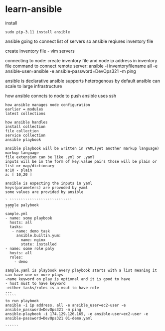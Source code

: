 # learn-ansible

install
``````
sudo pip-3.11 install ansible

`````````

ansible going to connect list of servers so ansible reqiures inventory file


create inventory file  - vim servers


connecting to node: create inventory file and node ip address in inventory file
command to connect remote server: ansible -i inventoryfilename all -e ansible-user=ansible -e ansible-password=DevOps321 -m ping


ansible is declarative
ansible supports heterogenous by default
ansible can scale to large infrastructure


how ansible conncts to node to push
ansible uses ssh


```````````````````````
how ansible manages node configuration
earlier = modules
latest collections
``````````````````````````
`````````
how ansible handles
install collection
file collection
service collection
ansible playbook
`````````````````````````
``````
ansible playbook will be written in YAML(yet another markup language) markup language
file extension can be like .yml or .yaml
inputs will be in the form of key:value pairs those will be plain or list or map/dictionary
a:10 - plain
a: [ 10,20 ]

``````````````````

`````````````````````
ansible is expecting the inputs in yaml
keys(parameters) are provoded by yaml
some values are provided by ansible

` ````````````````````````````
sample palybook
````
sample.yml
- name: some playbook
  hosts: all
  tasks:
   - name: demo task
     ansible.builtin.yum:
       name: nginx
       state: installed
- name: some role paly
  hosts: all
  roles:
    - demo

sample.yaml is playbook every playbook starts with a list meaning it can have one or more plays
-name keyword on play is optional and it is good to have
- host must to have keyword
-either tasks/roles is a msut to have role
---
`````
to run playbook
ansible -i ip address, all -e ansible_user=ec2-user -e ansible_password=DevOps321 -m ping
ansible-playbook -i 174.129.126.165, -e ansible-user=ec2-user -e ansible-password=DevOps321 01-demo.yaml

``````
